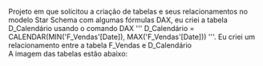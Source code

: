 Projeto em que solicitou a criação de tabelas e seus relacionamentos no modelo Star Schema com algumas fórmulas DAX, eu criei a tabela D_Calendário usando o comando DAX 
'''
D_Calendário = CALENDAR(MIN('F_Vendas'[Date]), MAX('F_Vendas'[Date]))
'''.
Eu criei um relacionamento entre a tabela F_Vendas e D_Calendário
</br>
A imagem das tabelas estão abaixo:

